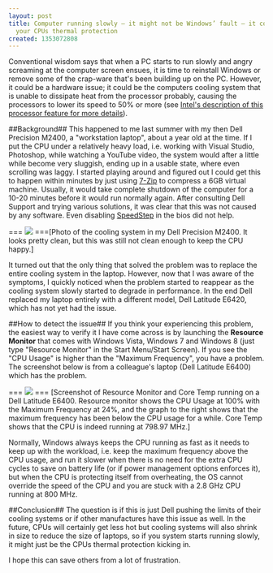```yaml
---
layout: post
title: Computer running slowly – it might not be Windows’ fault – it could just be
  your CPUs thermal protection
created: 1353072808
---
```

Conventional wisdom says that when a PC starts to run slowly and angry screaming at the computer screen ensues, it is time to reinstall Windows or remove some of the crap-ware that's been building up on the PC. However, it could be a hardware issue; it could be the computers cooling system that is unable to dissipate heat from the processor probably, causing the processors to lower its speed to 50% or more (see [Intel's description of this processor feature for more details](http://www.intel.com/cd/ids/developer/asmo-na/eng/downloads/54118.htm)).

##Background##
This happened to me last summer with my then Dell Precision M2400, a "workstation laptop", about a year old at the time. If I put the CPU under a relatively heavy load, i.e. working with Visual Studio, Photoshop, while watching a YouTube video, the system would after a little while become very sluggish, ending up in a usable state, where even scrolling was laggy. I started playing around and figured out I could get this to happen within minutes by just using [7-Zip](http://www.7-zip.org/) to compress a 6GB virtual machine. Usually, it would take complete shutdown of the computer for a 10-20 minutes before it would run normally again. After consulting Dell Support and trying various solutions, it was clear that this was not caused by any software. Even disabling [SpeedStep](http://en.wikipedia.org/wiki/SpeedStep) in the bios did not help.

===
![](motherboard-cooling-system.jpg)
===[Photo of the cooling system in my Dell Precision M2400. It looks pretty clean, but this was still not clean enough to keep the CPU happy.]

It turned out that the only thing that solved the problem was to replace the entire cooling system in the laptop. However, now that I was aware of the symptoms, I quickly noticed when the problem started to reappear as the cooling system slowly started to degrade in performance. In the end Dell replaced my laptop entirely with a different model, Dell Latitude E6420, which has not yet had the issue.

##How to detect the issue##
If you think your experiencing this problem, the easiest way to verify it I have come across is by launching the **Resource Monitor** that comes with Windows Vista, Windows 7 and Windows 8 (just type "Resource Monitor" in the Start Menu/Start Screen). If you see the "CPU Usage" is higher than the "Maximum Frequency", you have a problem. The screenshot below is from a colleague's laptop (Dell Latitude E6400) which has the problem.

===
![](resource-monitor-screenshot.png)
=== [Screenshot of Resource Monitor and Core Temp running on a Dell Latitude E6400. Resource monitor shows the CPU Usage at 100% with the Maximum Frequency at 24%, and the graph to the right shows that the maximum frequency has been below the CPU usage for a while. Core Temp shows that the CPU is indeed running at 798.97 MHz.]

Normally, Windows always keeps the CPU running as fast as it needs to keep up with the workload, i.e. keep the maximum frequency above the CPU usage, and run it slower when there is no need for the extra CPU cycles to save on battery life (or if power management options enforces it), but when the CPU is protecting itself from overheating, the OS cannot override the speed of the CPU and you are stuck with a 2.8 GHz CPU running at 800 MHz.

##Conclusion##
The question is if this is just Dell pushing the limits of their cooling systems or if other manufactures have this issue as well. In the future, CPUs will certainly get less hot but cooling systems will also shrink in size to reduce the size of laptops, so if you system starts running slowly, it might just be the CPUs thermal protection kicking in.

I hope this can save others from a lot of frustration. 
